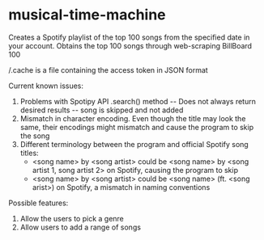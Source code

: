 # musical-time-machine

Creates a Spotify playlist of the top 100 songs from the specified date in your account.
Obtains the top 100 songs through web-scraping BillBoard 100

/.cache is a file containing the access token in JSON format

Current known issues:
1) Problems with Spotipy API .search() method -- Does not always return desired results -- song is skipped and not added
2) Mismatch in character encoding. Even though the title may look the same, their encodings might mismatch and cause the program to skip the song
3) Different terminology between the program and official Spotify song titles:
   * \<song name> by \<song artist> could be \<song name> by <song artist 1, song artist 2> on Spotify, causing the program to skip
   * \<song name> by \<song artist> could be \<song name> (ft. \<song arist>) on Spotify, a mismatch in naming conventions

Possible features:
1) Allow the users to pick a genre
2) Allow users to add a range of songs
